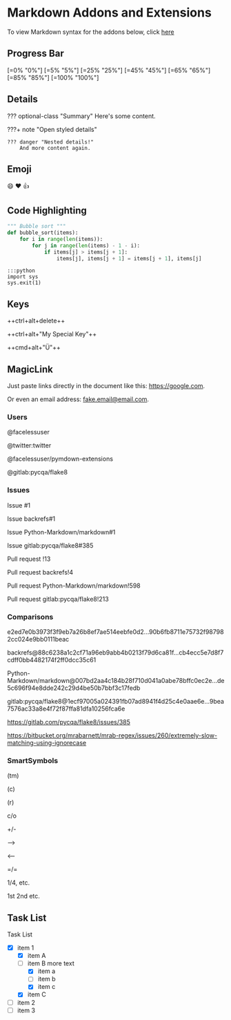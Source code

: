 # Markdown Addons and Extensions
To view Markdown syntax for the addons below, click [here](addons.txt)

## Progress Bar
[=0% "0%"]
[=5% "5%"]
[=25% "25%"]
[=45% "45%"]
[=65% "65%"]
[=85% "85%"]
[=100% "100%"]

## Details

??? optional-class "Summary"
    Here's some content.

???+ note "Open styled details"

    ??? danger "Nested details!"
        And more content again.

## Emoji
:smile: :heart: :thumbsup:

## Code Highlighting
```python
""" Bubble sort """
def bubble_sort(items):
    for i in range(len(items)):
        for j in range(len(items) - 1 - i):
            if items[j] > items[j + 1]:
                items[j], items[j + 1] = items[j + 1], items[j]
```

    :::python
    import sys
    sys.exit(1)

## Keys

++ctrl+alt+delete++

++ctrl+alt+"My Special Key"++

++cmd+alt+"&Uuml;"++

## MagicLink
Just paste links directly in the document like this: https://google.com.

Or even an email address: fake.email@email.com.

### Users

@facelessuser

@twitter:twitter

@facelessuser/pymdown-extensions

@gitlab:pycqa/flake8

### Issues

Issue #1

Issue backrefs#1

Issue Python-Markdown/markdown#1

Issue gitlab:pycqa/flake8#385

Pull request !13

Pull request backrefs!4

Pull request Python-Markdown/markdown!598

Pull request gitlab:pycqa/flake8!213

### Comparisons

e2ed7e0b3973f3f9eb7a26b8ef7ae514eebfe0d2...90b6fb8711e75732f987982cc024e9bb0111beac

backrefs@88c6238a1c2cf71a96eb9abb4b0213f79d6ca81f...cb4ecc5e7d8f7cdff0bb4482174f2ff0dcc35c61

Python-Markdown/markdown@007bd2aa4c184b28f710d041a0abe78bffc0ec2e...de5c696f94e8dde242c29d4be50b7bbf3c17fedb

gitlab:pycqa/flake8@1ecf97005a024391fb07ad8941f4d25c4e0aae6e...9bea7576ac33a8e4f72f87ffa81dfa10256fca6e

https://gitlab.com/pycqa/flake8/issues/385

https://bitbucket.org/mrabarnett/mrab-regex/issues/260/extremely-slow-matching-using-ignorecase

### SmartSymbols
(tm)

(c)

(r)

c/o

+/-

-->

<--

=/=

1/4, etc.

1st 2nd etc.

## Task List
Task List

- [X] item 1
    * [X] item A
    * [ ] item B
        more text
        + [x] item a
        + [ ] item b
        + [x] item c
    * [X] item C
- [ ] item 2
- [ ] item 3

